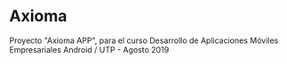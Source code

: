 # Axioma
Proyecto "Axioma APP", para el curso Desarrollo de Aplicaciones Móviles Empresariales Android / UTP - Agosto 2019
